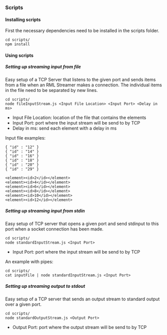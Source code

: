 ### Scripts 

#### Installing scripts

First the necessary dependencies need to be installed in the scripts folder.

```
cd scripts/
npm install
```
#### Using scripts

##### Setting up streaming input from file

Easy setup of a TCP Server that listens to the given port and sends items from a file when an RML Streamer makes a connection. The individual items in the file need to be separated by new lines.

```
cd scripts/
node fileInputStream.js <Input File Location> <Input Port> <Delay in ms>
```

- Input File Location: location of the file that contains the elements
- Input Port: port where the input stream will be send to by TCP
- Delay in ms: send each element with a delay in ms

Input file examples:

```
{ "id" : "12" }
{ "id" : "14" }
{ "id" : "16" }
{ "id" : "18" }
{ "id" : "20" }
{ "id" : "29" }
```

```
<element><id>2</id></element>
<element><id>4</id></element>
<element><id>6</id></element>
<element><id>8</id></element>
<element><id>10</id></element>
<element><id>12</id></element>
```

##### Setting up streaming input from stdin

Easy setup of TCP server that opens a given port and send stdinput to this port when a socket connection has been made.
```
cd scripts/
node standardInputStream.js <Input Port>
```
- Input Port: port where the input stream will be send to by TCP

An example with pipes:
```
cd scripts/
cat inputFile | node standardInputStream.js <Input Port>
```
##### Setting up streaming output to stdout

Easy setup of a TCP server that sends an output stream to standard output over a given port.

```
cd scripts/
node standardOutputStream.js <Output Port>
```
- Output Port: port where the output stream will be send to by TCP
